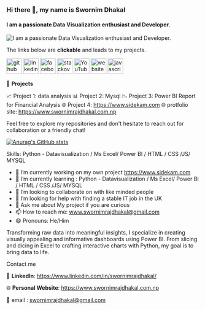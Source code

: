 ### Hi there 👋, my name is Swornim Dhakal
#### I am a passionate Data Visualization enthusiast and Developer.
![I am a passionate Data Visualization enthusiast and Developer.]([https://arturssmirnovs.github.io/github-profile-readme-generator/images/banner.png](https://github.com/SwornimRajDhakal/SwornimRajDhakal/blob/main/banner%20github.jpg))



The links below are **clickable** and leads to my projects.

[<img src='https://cdn.jsdelivr.net/npm/simple-icons@3.0.1/icons/github.svg' alt='github' height='40'>](https://github.com/https://github.com/SwornimRajDhakal)  [<img src='https://cdn.jsdelivr.net/npm/simple-icons@3.0.1/icons/linkedin.svg' alt='linkedin' height='40'>](https://www.linkedin.com/in/https://www.linkedin.com/in/swornimrajdhakal//)  [<img src='https://cdn.jsdelivr.net/npm/simple-icons@3.0.1/icons/facebook.svg' alt='facebook' height='40'>](https://www.facebook.com/https://www.facebook.com/sidekam/)  [<img src='https://cdn.jsdelivr.net/npm/simple-icons@3.0.1/icons/stackoverflow.svg' alt='stackoverflow' height='40'>](https://stackoverflow.com/users/https://stackoverflow.com/users/14188307/swornim-raj-dhakal)  [<img src='https://cdn.jsdelivr.net/npm/simple-icons@3.0.1/icons/youtube.svg' alt='YouTube' height='40'>](https://www.youtube.com/channel/https://www.youtube.com/@sidekam8412)  [<img src='https://cdn.jsdelivr.net/npm/simple-icons@3.0.1/icons/icloud.svg' alt='website' height='40'>](https://www.swornimrajdhakal.com.np)  [<img src='https://cdn.jsdelivr.net/npm/simple-icons@3.0.1/icons/javascript.svg' alt='javascript' height='40'>](https://www.sidekam.com)  


🚀 **Projects**

📈 Project 1: data analysis
📊 Project 2: Mysql 
📉 Project 3: Power BI Report for Financial Analysis
🌐 Project 4: https://www.sidekam.com
🌐 protfolio site: https://www.swornimrajdhakal.com.np

Feel free to explore my repositories and don't hesitate to reach out for collaboration or a friendly chat!

[![Anurag's GitHub stats](https://github-readme-stats.vercel.app/api?username=SwornimRajDhakal)](https://github.com/SwornimRajDhakal/github-readme-stats)


Skills: Python - Datavisualization / Ms Excel/ Power BI / HTML / CSS /JS/ MYSQL
<essembly>
- 🔭 I’m currently working on my own project https://www.sidekam.com 
- 🌱 I’m currently learning : Python - Datavisualization / Ms Excel/ Power BI / HTML / CSS /JS/ MYSQL 
- 👯 I’m looking to collaborate on with like minded people 
- 🤔 I’m looking for help with finding a stable IT job in the UK 
- 💬 Ask me about My project if you are curious 
- 📫 How to reach me: www.swornimrajdhakal@gmail.com 
- 😄 Pronouns: He/Him
</essembly>

Transforming raw data into meaningful insights, I specialize in creating visually appealing and informative dashboards using Power BI. From slicing and dicing in Excel to crafting interactive charts with Python, my goal is to bring data to life.



Contact me 

💼 **LinkedIn**: https://www.linkedin.com/in/swornimrajdhakal/


🌐 **Personal Website**:  https://www.swornimrajdhakal.com.np

📧 email : swornimrajdhakal@gmail.com

